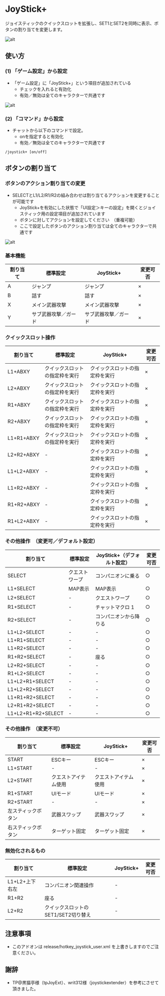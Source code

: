 # JoyStick+

ジョイスティックのクイックスロットを拡張し、SET1とSET2を同時に表示、ボタンの割り当てを変更します。

![alt](https://raw.githubusercontent.com/schale-tos/TOSAddon/doc_images/joystickplus/images/joystickplus_quickslot.jpg "JoyStick Plus QuickSlot")

## 使い方
### (1) 「ゲーム設定」から設定

- 「ゲーム設定」に「JoyStick+」という項目が追加されている
  - チェックを入れると有効化
  - 有効／無効は全てのキャラクターで共通です

![alt](https://raw.githubusercontent.com/schale-tos/TOSAddon/doc_images/joystickplus/images/joystickplus_settings.jpg "JoyStick Plus Settings")

### (2) 「コマンド」から設定

- チャットから以下のコマンドで設定。
  - onを指定すると有効化
  - 有効／無効は全てのキャラクターで共通です

```
/joystick+ [on/off]
```

## ボタンの割り当て

### ボタンのアクション割り当ての変更

- SELECTとL1/L2/R1/R2の組み合わせは割り当てるアクションを変更することが可能です
  - JoyStick+を有効にした状態で「UI設定＞キーの設定」を開くとジョイスティック用の設定項目が追加されています
  - ボタンに対してアクションを設定してください　（重複可能）
  - ここで設定したボタンのアクション割り当ては全てのキャラクターで共通です

![alt](https://raw.githubusercontent.com/schale-tos/TOSAddon/doc_images/joystickplus/images/joystickplus_keyconfig.jpg "JoyStick Plus KeyConfig")

### 基本機能
|割り当て|標準設定|JoyStick+|変更可否|
|----|----|----|----|
|A|ジャンプ|ジャンプ|×|
|B|話す|話す|×|
|X|メイン武器攻撃|メイン武器攻撃|×|
|Y|サブ武器攻撃／ガード|サブ武器攻撃／ガード|×|

### クイックスロット操作
|割り当て|標準設定|JoyStick+|変更可否|
|----|----|----|----|
|L1+ABXY|クイックスロットの指定枠を実行|クイックスロットの指定枠を実行|×|
|L2+ABXY|クイックスロットの指定枠を実行|クイックスロットの指定枠を実行|×|
|R1+ABXY|クイックスロットの指定枠を実行|クイックスロットの指定枠を実行|×|
|R2+ABXY|クイックスロットの指定枠を実行|クイックスロットの指定枠を実行|×|
|L1+R1+ABXY|クイックスロットの指定枠を実行|クイックスロットの指定枠を実行|×|
|L2+R2+ABXY|-|クイックスロットの指定枠を実行|×|
|L1+L2+ABXY|-|クイックスロットの指定枠を実行|×|
|L1+R2+ABXY|-|クイックスロットの指定枠を実行|×|
|R1+R2+ABXY|-|クイックスロットの指定枠を実行|×|
|R1+L2+ABXY|-|クイックスロットの指定枠を実行|×|

### その他操作　（変更可／デフォルト設定）
|割り当て|標準設定|JoyStick+（デフォルト設定）|変更可否|
|----|----|----|----|
|SELECT|クエストワープ|コンパニオンに乗る|○|
|L1+SELECT|MAP表示|MAP表示|○|
|L2+SELECT|-|クエストワープ|○|
|R1+SELECT|-|チャットマクロ 1|○|
|R2+SELECT|-|コンパニオンから降りる|○|
|L1+L2+SELECT|-|-|○|
|L1+R1+SELECT|-|-|○|
|L1+R2+SELECT|-|-|○|
|R1+R2+SELECT|-|座る|○|
|L2+R2+SELECT|-|-|○|
|R1+L2+SELECT|-|-|○|
|L1+L2+R1+SELECT|-|-|○|
|L1+L2+R2+SELECT|-|-|○|
|L1+R1+R2+SELECT|-|-|○|
|L2+R1+R2+SELECT|-|-|○|
|L1+L2+R1+R2+SELECT|-|-|○|

### その他操作　（変更不可）
|割り当て|標準設定|JoyStick+|変更可否|
|----|----|----|----|
|START|ESCキー|ESCキー|×|
|L1+START|-|-|×|
|L2+START|クエストアイテム使用|クエストアイテム使用|×|
|R1+START|UIモード|UIモード|×|
|R2+START|-|-|×|
|左スティックボタン|武器スワップ|武器スワップ|×|
|右スティックボタン|ターゲット固定|ターゲット固定|×|

### 無効化されるもの
|割り当て|標準設定|JoyStick+|変更可否|
|----|----|----|----|
|L1+L2+上下右左|コンパニオン関連操作|-|
|R1+R2|座る|-|
|L2+R2|クイックスロットのSET1/SET2切り替え|-|

## 注意事項

- このアドオンは release/hotkey_joystick_user.xml を上書きしますのでご注意ください。

## 謝辞

- TP@黒猫亭様（tpJoyExt）、writ312様（joystickextender）を参考にさせて頂きました。
